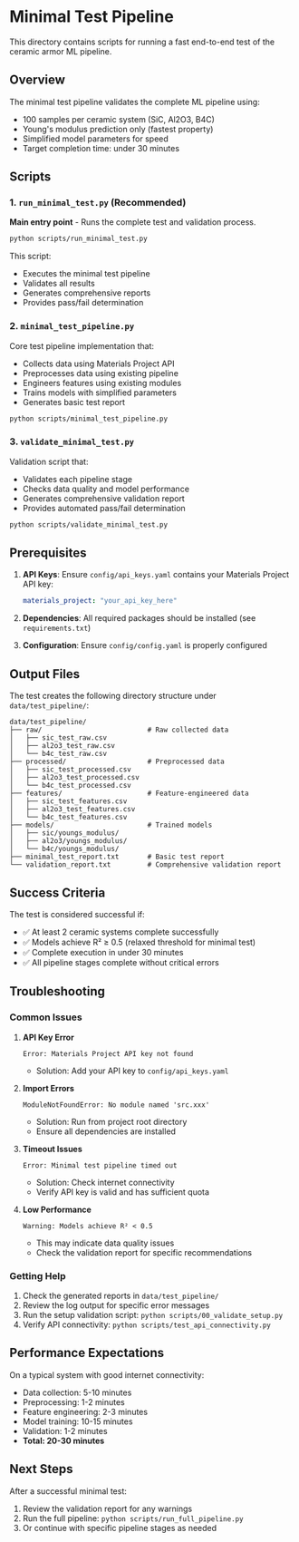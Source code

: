 # Minimal Test Pipeline

This directory contains scripts for running a fast end-to-end test of the ceramic armor ML pipeline.

## Overview

The minimal test pipeline validates the complete ML pipeline using:
- 100 samples per ceramic system (SiC, Al2O3, B4C)
- Young's modulus prediction only (fastest property)
- Simplified model parameters for speed
- Target completion time: under 30 minutes

## Scripts

### 1. `run_minimal_test.py` (Recommended)
**Main entry point** - Runs the complete test and validation process.

```bash
python scripts/run_minimal_test.py
```

This script:
- Executes the minimal test pipeline
- Validates all results
- Generates comprehensive reports
- Provides pass/fail determination

### 2. `minimal_test_pipeline.py`
Core test pipeline implementation that:
- Collects data using Materials Project API
- Preprocesses data using existing pipeline
- Engineers features using existing modules
- Trains models with simplified parameters
- Generates basic test report

```bash
python scripts/minimal_test_pipeline.py
```

### 3. `validate_minimal_test.py`
Validation script that:
- Validates each pipeline stage
- Checks data quality and model performance
- Generates comprehensive validation report
- Provides automated pass/fail determination

```bash
python scripts/validate_minimal_test.py
```

## Prerequisites

1. **API Keys**: Ensure `config/api_keys.yaml` contains your Materials Project API key:
   ```yaml
   materials_project: "your_api_key_here"
   ```

2. **Dependencies**: All required packages should be installed (see `requirements.txt`)

3. **Configuration**: Ensure `config/config.yaml` is properly configured

## Output Files

The test creates the following directory structure under `data/test_pipeline/`:

```
data/test_pipeline/
├── raw/                          # Raw collected data
│   ├── sic_test_raw.csv
│   ├── al2o3_test_raw.csv
│   └── b4c_test_raw.csv
├── processed/                    # Preprocessed data
│   ├── sic_test_processed.csv
│   ├── al2o3_test_processed.csv
│   └── b4c_test_processed.csv
├── features/                     # Feature-engineered data
│   ├── sic_test_features.csv
│   ├── al2o3_test_features.csv
│   └── b4c_test_features.csv
├── models/                       # Trained models
│   ├── sic/youngs_modulus/
│   ├── al2o3/youngs_modulus/
│   └── b4c/youngs_modulus/
├── minimal_test_report.txt       # Basic test report
└── validation_report.txt         # Comprehensive validation report
```

## Success Criteria

The test is considered successful if:
- ✅ At least 2 ceramic systems complete successfully
- ✅ Models achieve R² ≥ 0.5 (relaxed threshold for minimal test)
- ✅ Complete execution in under 30 minutes
- ✅ All pipeline stages complete without critical errors

## Troubleshooting

### Common Issues

1. **API Key Error**
   ```
   Error: Materials Project API key not found
   ```
   - Solution: Add your API key to `config/api_keys.yaml`

2. **Import Errors**
   ```
   ModuleNotFoundError: No module named 'src.xxx'
   ```
   - Solution: Run from project root directory
   - Ensure all dependencies are installed

3. **Timeout Issues**
   ```
   Error: Minimal test pipeline timed out
   ```
   - Solution: Check internet connectivity
   - Verify API key is valid and has sufficient quota

4. **Low Performance**
   ```
   Warning: Models achieve R² < 0.5
   ```
   - This may indicate data quality issues
   - Check the validation report for specific recommendations

### Getting Help

1. Check the generated reports in `data/test_pipeline/`
2. Review the log output for specific error messages
3. Run the setup validation script: `python scripts/00_validate_setup.py`
4. Verify API connectivity: `python scripts/test_api_connectivity.py`

## Performance Expectations

On a typical system with good internet connectivity:
- Data collection: 5-10 minutes
- Preprocessing: 1-2 minutes
- Feature engineering: 2-3 minutes
- Model training: 10-15 minutes
- Validation: 1-2 minutes
- **Total: 20-30 minutes**

## Next Steps

After a successful minimal test:
1. Review the validation report for any warnings
2. Run the full pipeline: `python scripts/run_full_pipeline.py`
3. Or continue with specific pipeline stages as needed